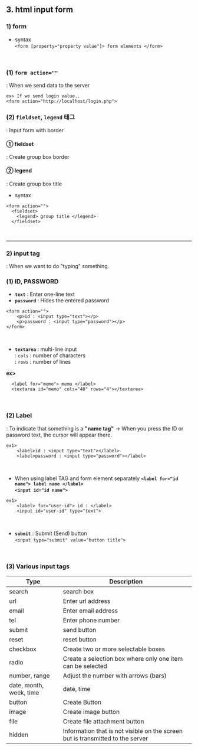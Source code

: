 ## 3. html input form
### 1) form
* syntax   
```<form [property="property value"]> form elements </form>```
<br>

### (1) ```form action=""```   
: When we send data to the server
```
ex> If we send login value..
<form action="http://localhost/login.php">
```

### (2) ```fieldset```, ```legend``` 태그
: Input form with border

#### ① fieldset
: Create group box border

#### ② legend
: Create group box title

* syntax
```
<form action="">
  <fieldset>
    <legend> group title </legend>
  </fieldset>
```

<br>   
<hr>

### 2) input tag
: When we want to do "typing" something.

### (1) ID, PASSWORD
* __```text```__ : Enter one-line text
* __```password```__ : Hides the entered password
```
<form action="">
    <p>id : <input type="text"></p>
    <p>password : <input type="password"></p>
</form>
```
<br>

* __```textarea```__ : multi-line input  
: ```cols``` : number of characters  
: ```rows``` : number of lines   

__ex>__
```
  <label for="memo"> memo </label>
  <textarea id="memo" cols="40" rows="4"></textarea>
```
<br>

### (2) Label
: To indicate that something is a __"name tag"__
→ When you press the ID or password text, the cursor will appear there.
```
ex1>
    <label>id : <input type="text"></label>
    <label>password : <input type="password"></label>
```
<br>

* When using label TAG and form element separately
__```<label for="id name"> label name </label>```__   
__```<input id="id name">```__

```
ex1>
    <label> for="user-id"> id : </label>
    <input id="user-id" type="text">
```
<br>

* __```submit```__ : Submit (Send) button   
```<input type="submit" value="button title">```
<br>

### (3) Various input tags
| Type | Description |
| -------- | -------- |
| search | search box |
| url | Enter url address |
| email | Enter email address |
| tel | Enter phone number |
| submit | send button |
| reset | reset button|
| checkbox | Create two or more selectable boxes |
| radio | Create a selection box where only one item can be selected |
| number, range | Adjust the number with arrows (bars) |
| date, month, week, time | date, time |
| button | Create Button |
| image | Create image button |
| file | Create file attachment button |
| hidden | Information that is not visible on the screen but is transmitted to the server |
<br>

